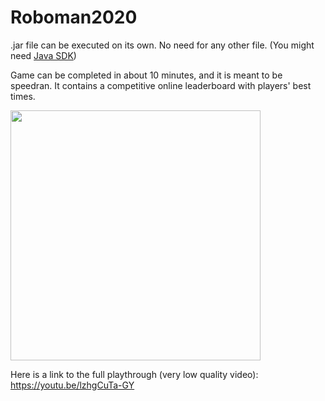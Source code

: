 # Roboman2020

.jar file can be executed on its own. No need for any other file. (You might need [Java SDK](https://www.oracle.com/java/technologies/javase-jdk15-downloads.html))

Game can be completed in about 10 minutes, and it is meant to be speedran. It contains a competitive online leaderboard with players' best times.

<img src="https://user-images.githubusercontent.com/31777294/95681513-17aa4700-0b95-11eb-95cd-1a6041bc95fa.png" width="400">

Here is a link to the full playthrough (very low quality video): https://youtu.be/lzhgCuTa-GY
